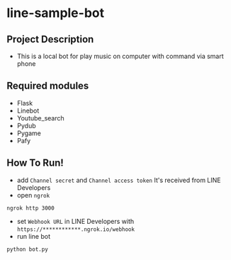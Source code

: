 # line-sample-bot
## Project Description
  - This is a local bot for play music on computer with command via smart phone
## Required modules
  - Flask
  - Linebot
  - Youtube_search
  - Pydub
  - Pygame
  - Pafy
## How To Run!
  - add `Channel secret` and `Channel access token` It's received from LINE Developers
  - open `ngrok`
  ```
  ngrok http 3000
  ```
  - set `Webhook URL` in LINE Developers with `https://************.ngrok.io/webhook`
  - run line bot
  ```
  python bot.py
  ```
